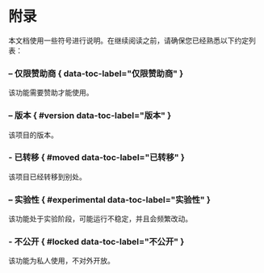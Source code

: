 # 附录

本文档使用一些符号进行说明。在继续阅读之前，请确保您已经熟悉以下约定列表：

### <!-- md:sponsors --> – 仅限赞助商 { data-toc-label="仅限赞助商" }

该功能需要赞助才能使用。

### <!-- md:version [v1.2.3]("正式版 v1.2.3<br>发布日期 2020/20/20<br>点击下载") --> – 版本 { #version data-toc-label="版本" }

该项目的版本。

### <!-- md:moved --> - 已转移 { #moved data-toc-label="已转移" }

该项目已经转移到别处。

### <!-- md:experimental --> – 实验性 { #experimental data-toc-label="实验性" }

该功能处于实验阶段，可能运行不稳定，并且会频繁改动。

### <!-- md:locked --> - 不公开 { #locked data-toc-label="不公开" }

该功能为私人使用，不对外开放。
